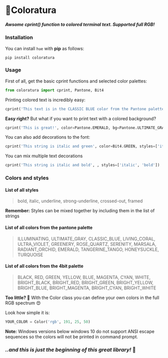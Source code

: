 # 🦜Coloratura

##### Awsome **cprint()** function to colored terminal text. Supported full RGB!

### Installation

You can install `hue` with **pip** as follows:

```
pip install coloratura
```

### Usage

First of all, get the basic cprint functions and selected color palettes:

```python
from coloratura import cprint, Pantone, Bit4
```

Printing colored text is incredibly easy:

```python
cprint('This text is in the CLASSIC BLUE color from the Pantone palette', color=Pantone.CLASSIC_BLUE)
```

**Easy right?**
But what if you want to print text with a colored background?

```python
cprint('This is great!', color=Pantone.EMERALD, bg=Pantone.ULTIMATE_GRAY)```
```

You can also add decorations to the font:

```python
cprint('This string is italic and green', color=Bit4.GREEN, styles=['italic'])
```

You can mix multiple text decorations

```python
cprint('This string is italic and bold', , styles=['italic', 'bold'])
```

### Colors and styles

#### List of all styles

> bold, italic, underline, strong-underline, crossed-out, framed

**Remember:** Styles can be mixed together by including them in the list of strings

#### List of all colors from the pantone palette

> ILLUMINATING, ULTIMATE_GRAY, CLASSIC_BLUE, LIVING_CORAL, ULTRA_VIOLET, GREENERY, ROSE_QUARTZ, SERENITY, MARSALA, RADIANT_ORCHID, EMERALD, TANGERINE_TANGO, HONEYSUCKLE, TURQUOISE


#### List of all colors from the 4bit palette

> BLACK, RED, GREEN, YELLOW, BLUE, MAGENTA, CYAN, WHITE, BRIGHT_BLACK, BRIGHT_RED, BRIGHT_GREEN, BRIGHT_YELLOW, BRIGHT_BLUE, BRIGHT_MAGENTA, BRIGHT_CYAN, BRIGHT_WHITE

**Too little? 🤔**
With the Color class you can define your own colors in the full RGB spectrum 😍

Look how simple it is:

```python
YOUR_COLOR = Color('rgb', 191, 25, 50)
```

**Note:** Windows versions below windows 10 do not support ANSI escape sequences so the colors will not be printed in command prompt.

### *..and this is just the beginning of this great library!* 💚

